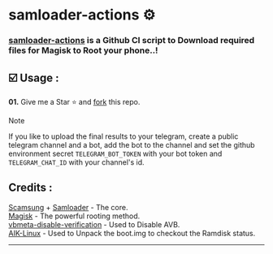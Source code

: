 <h1>samloader-actions ⚙️</h1>
<h3><a href="https://github.com/ravindu644/samloader-actions">samloader-actions</a> is a Github CI script to Download required files for Magisk to Root your phone..!</h3>

## ☑️ Usage :
**01.** Give me a Star ⭐️ and [fork](https://github.com/ravindu644/samloader-actions/fork) this repo.

> [!NOTE]
> If you like to upload the final results to your telegram, create a public telegram channel and a bot, add the bot to the channel and set the github environment secret ```TELEGRAM_BOT_TOKEN``` with your bot token and ```TELEGRAM_CHAT_ID``` with your channel's id.

## Credits :
<a href="https://github.com/ravindu644/Scamsung">Scamsung</a> + <a href="https://github.com/martinetd/samloader">Samloader</a> - The core. </br>
<a href="https://github.com/topjohnwu/Magisk">Magisk</a> - The powerful rooting method.</br>
<a href="https://github.com/libxzr/vbmeta-disable-verification">vbmeta-disable-verification</a> - Used to Disable AVB. </br>
<a href="https://github.com/draekko/AIK-Linux">AIK-Linux</a> - Used to Unpack the boot.img to checkout the Ramdisk status.

---
